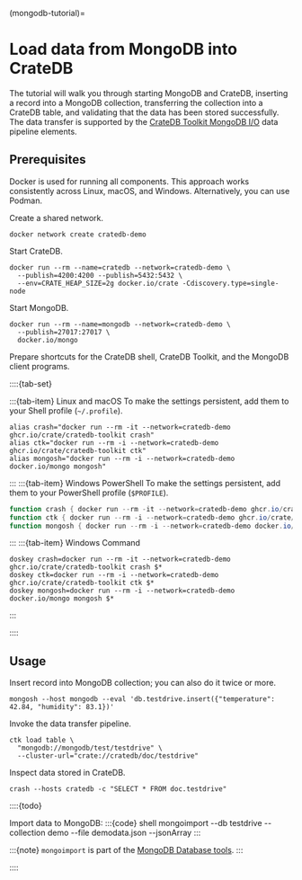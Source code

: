 (mongodb-tutorial)=
# Load data from MongoDB into CrateDB

The tutorial will walk you through starting MongoDB and CrateDB,
inserting a record into a MongoDB collection, transferring the collection
into a CrateDB table, and validating that the data has
been stored successfully.
The data transfer is supported by the [CrateDB Toolkit MongoDB I/O] data
pipeline elements.

## Prerequisites

Docker is used for running all components. This approach works consistently
across Linux, macOS, and Windows. Alternatively, you can use Podman.

Create a shared network.
```shell
docker network create cratedb-demo
```

Start CrateDB.
```shell
docker run --rm --name=cratedb --network=cratedb-demo \
  --publish=4200:4200 --publish=5432:5432 \
  --env=CRATE_HEAP_SIZE=2g docker.io/crate -Cdiscovery.type=single-node
```

Start MongoDB.
```shell
docker run --rm --name=mongodb --network=cratedb-demo \
  --publish=27017:27017 \
  docker.io/mongo
```

Prepare shortcuts for the CrateDB shell, CrateDB Toolkit, and the MongoDB client
programs.

::::{tab-set}

:::{tab-item} Linux and macOS
To make the settings persistent, add them to your Shell profile (`~/.profile`).
```shell
alias crash="docker run --rm -it --network=cratedb-demo ghcr.io/crate/cratedb-toolkit crash"
alias ctk="docker run --rm -i --network=cratedb-demo ghcr.io/crate/cratedb-toolkit ctk"
alias mongosh="docker run --rm -i --network=cratedb-demo docker.io/mongo mongosh"
```
:::
:::{tab-item} Windows PowerShell
To make the settings persistent, add them to your PowerShell profile (`$PROFILE`).
```powershell
function crash { docker run --rm -it --network=cratedb-demo ghcr.io/crate/cratedb-toolkit crash @args }
function ctk { docker run --rm -i --network=cratedb-demo ghcr.io/crate/cratedb-toolkit ctk @args }
function mongosh { docker run --rm -i --network=cratedb-demo docker.io/mongo mongosh @args }
```
:::
:::{tab-item} Windows Command
```shell
doskey crash=docker run --rm -it --network=cratedb-demo ghcr.io/crate/cratedb-toolkit crash $*
doskey ctk=docker run --rm -i --network=cratedb-demo ghcr.io/crate/cratedb-toolkit ctk $*
doskey mongosh=docker run --rm -i --network=cratedb-demo docker.io/mongo mongosh $*
```
:::

::::

## Usage

Insert record into MongoDB collection; you can also do it twice or more.
```shell
mongosh --host mongodb --eval 'db.testdrive.insert({"temperature": 42.84, "humidity": 83.1})'
```

Invoke the data transfer pipeline.
```shell
ctk load table \
  "mongodb://mongodb/test/testdrive" \
  --cluster-url="crate://cratedb/doc/testdrive"
```

Inspect data stored in CrateDB.
```shell
crash --hosts cratedb -c "SELECT * FROM doc.testdrive"
```

::::{todo}

Import data to MongoDB:
:::{code} shell
mongoimport --db testdrive --collection demo --file demodata.json --jsonArray
:::

:::{note}
`mongoimport` is part of the [MongoDB Database tools].
:::

::::


[CrateDB Toolkit MongoDB I/O]: https://cratedb-toolkit.readthedocs.io/io/mongodb/loader.html
[MongoDB Database tools]: https://www.mongodb.com/docs/database-tools/installation/installation-linux/
